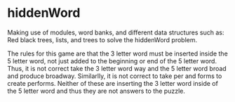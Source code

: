 # hiddenWord

Making use of modules, word banks, and different data structures such as: Red black trees, lists, and trees to solve the hiddenWord problem.

The rules for this game are that the 3 letter word must be inserted inside the 5 letter word, not just added to the beginning or end of the 5 letter word. Thus, it is not correct take the 3 letter word way and the 5 letter word broad and produce broadway. Similarlly, it is not correct to take per and forms to create performs. Neither of these are inserting the 3 letter word inside of the 5 letter word and thus they are not answers to the puzzle.

